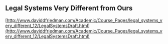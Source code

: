 ## Legal Systems Very Different from Ours
  
  [http://www.daviddfriedman.com/Academic/Course_Pages/legal_systems_very_different_12/LegalSystemsDraft.html](http://www.daviddfriedman.com/Academic/Course_Pages/legal_systems_very_different_12/LegalSystemsDraft.html)